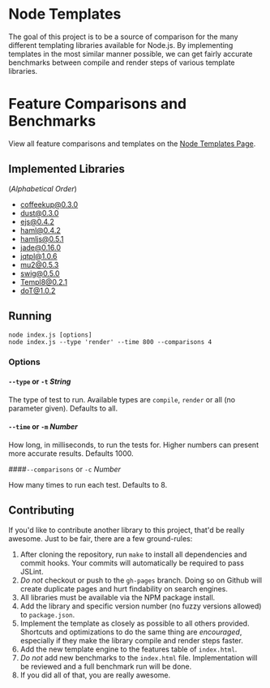 # Node Templates

The goal of this project is to be a source of comparison for the many different templating libraries available for Node.js. By implementing templates in the most similar manner possible, we can get fairly accurate benchmarks between compile and render steps of various template libraries.

# Feature Comparisons and Benchmarks

View all feature comparisons and templates on the [Node Templates Page](http://paularmstrong.github.com/node-templates/).

## Implemented Libraries

(_Alphabetical Order_)

* [coffeekup@0.3.0](http://coffeekup.org/)
* [dust@0.3.0](http://akdubya.github.com/dustjs/)
* [ejs@0.4.2](https://github.com/visionmedia/ejs)
* [haml@0.4.2](https://github.com/creationix/haml-js)
* [hamljs@0.5.1](https://github.com/visionmedia/haml.js)
* [jade@0.16.0](http://jade-lang.com/)
* [jqtpl@1.0.6](https://github.com/kof/node-jqtpl)
* [mu2@0.5.3](https://github.com/raycmorgan/Mu)
* [swig@0.5.0](https://github.com/paularmstrong/swig)
* [Templ8@0.2.1](https://github.com/constantology/Templ8)
* [doT@1.0.2](https://github.com/olado/doT)

## Running

    node index.js [options]
    node index.js --type 'render' --time 800 --comparisons 4

### Options

#### `--type` or `-t` _String_

The type of test to run. Available types are `compile`, `render` or all (no parameter given). Defaults to all.

#### `--time` or `-m` _Number_

How long, in milliseconds, to run the tests for. Higher numbers can present more accurate results. Defaults 1000.

####`--comparisons` or `-c` _Number_

How many times to run each test. Defaults to 8.

## Contributing

If you'd like to contribute another library to this project, that'd be really awesome. Just to be fair, there are a few ground-rules:

1. After cloning the repository, run `make` to install all dependencies and commit hooks. Your commits will automatically be required to pass JSLint.
1. _Do not_ checkout or push to the `gh-pages` branch. Doing so on Github will create duplicate pages and hurt findability on search engines.
1. All libraries must be available via the NPM package install.
1. Add the library and specific version number (no fuzzy versions allowed) to `package.json`.
1. Implement the template as closely as possible to all others provided. Shortcuts and optimizations to do the same thing are _encouraged_, especially if they make the library compile and render steps faster.
1. Add the new template engine to the features table of `index.html`.
1. _Do not_ add new benchmarks to the `index.html` file. Implementation will be reviewed and a full benchmark run will be done.
1. If you did all of that, you are really awesome.
